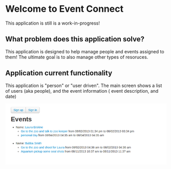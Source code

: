 # Welcome to Event Connect

This application is still is a work-in-progress!

## What problem does this application solve?

This application is designed to help manage people and events assigned to them! The ultimate goal is to also
manage other types of resoruces.

## Application current functionality

This application is "person" or "user driven". The main screen shows a list of users (aka people), and the event
information ( event description, and date)


![Image](./app/assets/images/SS_2013-908-01.png?raw=true)

